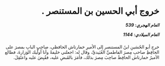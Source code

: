 <h1 dir="rtl">خروج أبي الحسين بن المستنصر .</h1>

<h5 dir="rtl">العام الهجري:  539

العام الميلادي: 1144

</h5>

<p dir="rtl">خرج أبو الحُسَينِ ابنُ المستنصر إلى الأميرِ خمارتاش الحافظي، صاحِبِ البابِ بمصرَ على الحافِظِ صاحبِ مِصرَ الفاطميِّ العُبَيديِّ، وقال له: اجعلني خليفةً وأنا أولِّيك الوَزارةَ، فطالع الأميرُ خمارتاش الحافِظَ صاحِبَ مِصرَ بذلك، فأمَرَ بالقَبضِ عليه، فقُبِضَ عليه واعتُقِلَ.</p></br>
